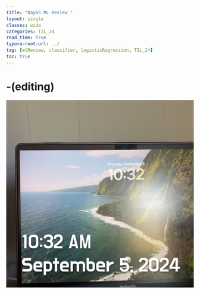 ```yaml
---
title: "Day65 ML Review "
layout: single
classes: wide
categories: TIL_24
read_time: True
typora-root-url: ../
tag: [mlReview, classifier, logisticRegression, TIL_24]
toc: true 
---
```


# -(editing)

![9C0DB8D1-E5F6-40F6-9C08-6C572349A4D4_1_105_c](/images/2024-09-05-TIL24_Day68/9C0DB8D1-E5F6-40F6-9C08-6C572349A4D4_1_105_c.jpeg)

<br><br>

